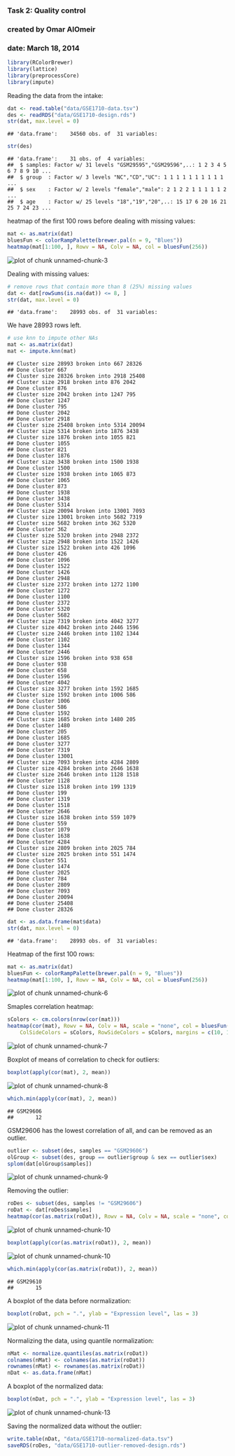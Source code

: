 ### Task 2: Quality control
### created by Omar AlOmeir
### date: March 18, 2014


```r
library(RColorBrewer)
library(lattice)
library(preprocessCore)
library(impute)
```


Reading the data from the intake:

```r
dat <- read.table("data/GSE1710-data.tsv")
des <- readRDS("data/GSE1710-design.rds")
str(dat, max.level = 0)
```

```
## 'data.frame':	34560 obs. of  31 variables:
```

```r
str(des)
```

```
## 'data.frame':	31 obs. of  4 variables:
##  $ samples: Factor w/ 31 levels "GSM29595","GSM29596",..: 1 2 3 4 5 6 7 8 9 10 ...
##  $ group  : Factor w/ 3 levels "NC","CD","UC": 1 1 1 1 1 1 1 1 1 1 ...
##  $ sex    : Factor w/ 2 levels "female","male": 2 1 2 2 1 1 1 1 1 2 ...
##  $ age    : Factor w/ 25 levels "18","19","20",..: 15 17 6 20 16 21 25 7 24 23 ...
```


heatmap of the first 100 rows before dealing with missing values:

```r
mat <- as.matrix(dat)
bluesFun <- colorRampPalette(brewer.pal(n = 9, "Blues"))
heatmap(mat[1:100, ], Rowv = NA, Colv = NA, col = bluesFun(256))
```

![plot of chunk unnamed-chunk-3](figure/unnamed-chunk-3.png) 


Dealing with missing values:

```r
# remove rows that contain more than 8 (25%) missing values
dat <- dat[rowSums(is.na(dat)) <= 8, ]
str(dat, max.level = 0)
```

```
## 'data.frame':	28993 obs. of  31 variables:
```

We have 28993 rows left.


```r
# use knn to impute other NAs
mat <- as.matrix(dat)
mat <- impute.knn(mat)
```

```
## Cluster size 28993 broken into 667 28326 
## Done cluster 667 
## Cluster size 28326 broken into 2918 25408 
## Cluster size 2918 broken into 876 2042 
## Done cluster 876 
## Cluster size 2042 broken into 1247 795 
## Done cluster 1247 
## Done cluster 795 
## Done cluster 2042 
## Done cluster 2918 
## Cluster size 25408 broken into 5314 20094 
## Cluster size 5314 broken into 1876 3438 
## Cluster size 1876 broken into 1055 821 
## Done cluster 1055 
## Done cluster 821 
## Done cluster 1876 
## Cluster size 3438 broken into 1500 1938 
## Done cluster 1500 
## Cluster size 1938 broken into 1065 873 
## Done cluster 1065 
## Done cluster 873 
## Done cluster 1938 
## Done cluster 3438 
## Done cluster 5314 
## Cluster size 20094 broken into 13001 7093 
## Cluster size 13001 broken into 5682 7319 
## Cluster size 5682 broken into 362 5320 
## Done cluster 362 
## Cluster size 5320 broken into 2948 2372 
## Cluster size 2948 broken into 1522 1426 
## Cluster size 1522 broken into 426 1096 
## Done cluster 426 
## Done cluster 1096 
## Done cluster 1522 
## Done cluster 1426 
## Done cluster 2948 
## Cluster size 2372 broken into 1272 1100 
## Done cluster 1272 
## Done cluster 1100 
## Done cluster 2372 
## Done cluster 5320 
## Done cluster 5682 
## Cluster size 7319 broken into 4042 3277 
## Cluster size 4042 broken into 2446 1596 
## Cluster size 2446 broken into 1102 1344 
## Done cluster 1102 
## Done cluster 1344 
## Done cluster 2446 
## Cluster size 1596 broken into 938 658 
## Done cluster 938 
## Done cluster 658 
## Done cluster 1596 
## Done cluster 4042 
## Cluster size 3277 broken into 1592 1685 
## Cluster size 1592 broken into 1006 586 
## Done cluster 1006 
## Done cluster 586 
## Done cluster 1592 
## Cluster size 1685 broken into 1480 205 
## Done cluster 1480 
## Done cluster 205 
## Done cluster 1685 
## Done cluster 3277 
## Done cluster 7319 
## Done cluster 13001 
## Cluster size 7093 broken into 4284 2809 
## Cluster size 4284 broken into 2646 1638 
## Cluster size 2646 broken into 1128 1518 
## Done cluster 1128 
## Cluster size 1518 broken into 199 1319 
## Done cluster 199 
## Done cluster 1319 
## Done cluster 1518 
## Done cluster 2646 
## Cluster size 1638 broken into 559 1079 
## Done cluster 559 
## Done cluster 1079 
## Done cluster 1638 
## Done cluster 4284 
## Cluster size 2809 broken into 2025 784 
## Cluster size 2025 broken into 551 1474 
## Done cluster 551 
## Done cluster 1474 
## Done cluster 2025 
## Done cluster 784 
## Done cluster 2809 
## Done cluster 7093 
## Done cluster 20094 
## Done cluster 25408 
## Done cluster 28326
```

```r
dat <- as.data.frame(mat$data)
str(dat, max.level = 0)
```

```
## 'data.frame':	28993 obs. of  31 variables:
```


Heatmap of the first 100 rows:

```r
mat <- as.matrix(dat)
bluesFun <- colorRampPalette(brewer.pal(n = 9, "Blues"))
heatmap(mat[1:100, ], Rowv = NA, Colv = NA, col = bluesFun(256))
```

![plot of chunk unnamed-chunk-6](figure/unnamed-chunk-6.png) 


Smaples correlation heatmap:

```r
sColors <- cm.colors(nrow(cor(mat)))
heatmap(cor(mat), Rowv = NA, Colv = NA, scale = "none", col = bluesFun(256), 
    ColSideColors = sColors, RowSideColors = sColors, margins = c(10, 10))
```

![plot of chunk unnamed-chunk-7](figure/unnamed-chunk-7.png) 


Boxplot of means of correlation to check for outliers:

```r
boxplot(apply(cor(mat), 2, mean))
```

![plot of chunk unnamed-chunk-8](figure/unnamed-chunk-8.png) 

```r
which.min(apply(cor(mat), 2, mean))
```

```
## GSM29606 
##       12
```


GSM29606 has the lowest correlation of all, and can be removed as an outlier.

```r
outlier <- subset(des, samples == "GSM29606")
olGroup <- subset(des, group == outlier$group & sex == outlier$sex)
splom(dat[olGroup$samples])
```

![plot of chunk unnamed-chunk-9](figure/unnamed-chunk-9.png) 


Removing the outlier:

```r
roDes <- subset(des, samples != "GSM29606")
roDat <- dat[roDes$samples]
heatmap(cor(as.matrix(roDat)), Rowv = NA, Colv = NA, scale = "none", col = bluesFun(256))
```

![plot of chunk unnamed-chunk-10](figure/unnamed-chunk-101.png) 

```r
boxplot(apply(cor(as.matrix(roDat)), 2, mean))
```

![plot of chunk unnamed-chunk-10](figure/unnamed-chunk-102.png) 

```r
which.min(apply(cor(as.matrix(roDat)), 2, mean))
```

```
## GSM29610 
##       15
```


A boxplot of the data before normalization:

```r
boxplot(roDat, pch = ".", ylab = "Expression level", las = 3)
```

![plot of chunk unnamed-chunk-11](figure/unnamed-chunk-11.png) 


Normalizing the data, using quantile normalization:

```r
nMat <- normalize.quantiles(as.matrix(roDat))
colnames(nMat) <- colnames(as.matrix(roDat))
rownames(nMat) <- rownames(as.matrix(roDat))
nDat <- as.data.frame(nMat)
```


A boxplot of the normalized data:

```r
boxplot(nDat, pch = ".", ylab = "Expression level", las = 3)
```

![plot of chunk unnamed-chunk-13](figure/unnamed-chunk-13.png) 


Saving the normalized data without the outlier:

```r
write.table(nDat, "data/GSE1710-normalized-data.tsv")
saveRDS(roDes, "data/GSE1710-outlier-removed-design.rds")
```

